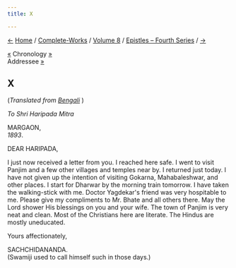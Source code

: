 ```yaml
---
title: X

---
```

<div>

[←](009_diwanji_saheb.htm) [Home](../../../index.htm) /
[Complete-Works](../../complete_works.htm) / [Volume
8](../volume_8_contents.htm) / [Epistles – Fourth
Series](epistles_fourth_series_contents.htm) / [→](011_alasinga.htm)

  

[«](../../volume_5/epistles_first_series/002_panditji_maharaj.htm)
Chronology [»](011_alasinga.htm)  
Addressee [»](../../volume_5/epistles_first_series/006_haripada.htm)

## X

(*Translated from [Bengali](b6059e8010.pdf)* )

*To Shri Haripada Mitra*

MARGAON,  
*1893*.

DEAR HARIPADA,

I just now received a letter from you. I reached here safe. I went to
visit Panjim and a few other villages and temples near by. I returned
just today. I have not given up the intention of visiting Gokarna,
Mahabaleshwar, and other places. I start for Dharwar by the morning
train tomorrow. I have taken the walking-stick with me. Doctor
Yagdekar's friend was very hospitable to me. Please give my compliments
to Mr. Bhate and all others there. May the Lord shower His blessings on
you and your wife. The town of Panjim is very neat and clean. Most of
the Christians here are literate. The Hindus are mostly uneducated.

Yours affectionately,

SACHCHIDANANDA.  
(Swamiji used to call himself such in those days.)

</div>
